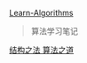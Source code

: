 [Learn-Algorithms](<https://github.com/nonstriater/Learn-Algorithms>)

> 算法学习笔记



[结构之法 算法之道](https://blog.csdn.net/v_july_v)

